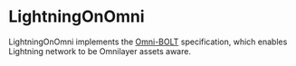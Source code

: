 # LightningOnOmni 

LightningOnOmni implements the [Omni-BOLT](https://github.com/LightningOnOmnilayer/Omni-BOLT-spec) specification, which enables Lightning network to be Omnilayer assets aware. 




